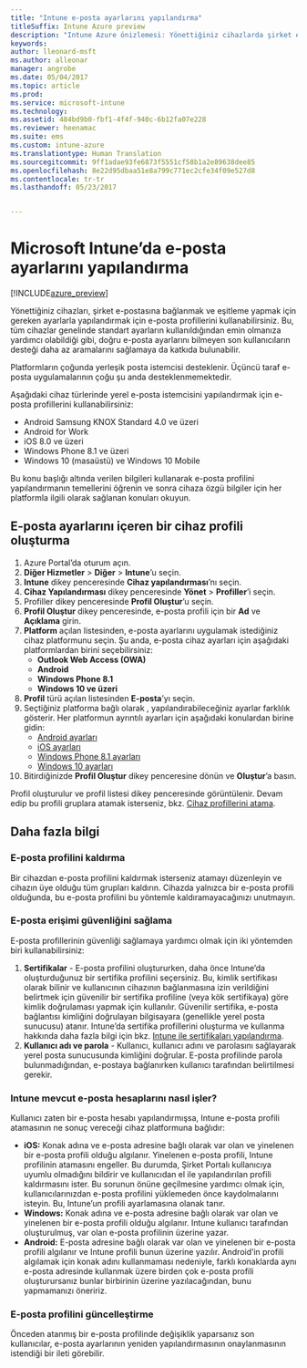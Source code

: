 ```yaml
---
title: "Intune e-posta ayarlarını yapılandırma"
titleSuffix: Intune Azure preview
description: "Intune Azure önizlemesi: Yönettiğiniz cihazlarda şirket e-postasına bağlantılar oluşturmak için Intune’u nasıl yapılandıracağınızı öğrenin."
keywords: 
author: lleonard-msft
ms.author: alleonar
manager: angrobe
ms.date: 05/04/2017
ms.topic: article
ms.prod: 
ms.service: microsoft-intune
ms.technology: 
ms.assetid: 484bd9b0-fbf1-4f4f-940c-6b12fa07e228
ms.reviewer: heenamac
ms.suite: ems
ms.custom: intune-azure
ms.translationtype: Human Translation
ms.sourcegitcommit: 9ff1adae93fe6873f5551cf58b1a2e89638dee85
ms.openlocfilehash: 8e22d95dbaa51e8a799c771ec2cfe34f09e527d8
ms.contentlocale: tr-tr
ms.lasthandoff: 05/23/2017


---
```


# <a name="how-to-configure-email-settings-in-microsoft-intune"></a>Microsoft Intune’da e-posta ayarlarını yapılandırma

[!INCLUDE[azure_preview](./includes/azure_preview.md)]

Yönettiğiniz cihazları, şirket e-postasına bağlanmak ve eşitleme yapmak için gereken ayarlarla yapılandırmak için e-posta profillerini kullanabilirsiniz. Bu, tüm cihazlar genelinde standart ayarların kullanıldığından emin olmanıza yardımcı olabildiği gibi, doğru e-posta ayarlarını bilmeyen son kullanıcıların desteği daha az aramalarını sağlamaya da katkıda bulunabilir.

Platformların çoğunda yerleşik posta istemcisi desteklenir. Üçüncü taraf e-posta uygulamalarının çoğu şu anda desteklenmemektedir.

Aşağıdaki cihaz türlerinde yerel e-posta istemcisini yapılandırmak için e-posta profillerini kullanabilirsiniz:

- Android Samsung KNOX Standard 4.0 ve üzeri
- Android for Work
- iOS 8.0 ve üzeri
- Windows Phone 8.1 ve üzeri
- Windows 10 (masaüstü) ve Windows 10 Mobile

Bu konu başlığı altında verilen bilgileri kullanarak e-posta profilini yapılandırmanın temellerini öğrenin ve sonra cihaza özgü bilgiler için her platformla ilgili olarak sağlanan konuları okuyun.

## <a name="create-a-device-profile-containing-email-settings"></a>E-posta ayarlarını içeren bir cihaz profili oluşturma

1. Azure Portal’da oturum açın.
2. **Diğer Hizmetler** > **Diğer** > **Intune**’u seçin.
3. **Intune** dikey penceresinde **Cihaz yapılandırması**’nı seçin.
2. **Cihaz Yapılandırması** dikey penceresinde **Yönet** > **Profiller**’i seçin.
3. Profiller dikey penceresinde **Profil Oluştur**’u seçin.
4. **Profil Oluştur** dikey penceresinde, e-posta profili için bir **Ad** ve **Açıklama** girin.
5. **Platform** açılan listesinden, e-posta ayarlarını uygulamak istediğiniz cihaz platformunu seçin. Şu anda, e-posta cihaz ayarları için aşağıdaki platformlardan birini seçebilirsiniz:
    - **Outlook Web Access (OWA)**
    - **Android**
    - **Windows Phone 8.1**
    - **Windows 10 ve üzeri**
6. **Profil** türü açılan listesinden **E-posta**’yı seçin.
7. Seçtiğiniz platforma bağlı olarak , yapılandırabileceğiniz ayarlar farklılık gösterir. Her platformun ayrıntılı ayarları için aşağıdaki konulardan birine gidin:
    - [Android ayarları](email-settings-android.md)
    - [iOS ayarları](email-settings-ios.md)
    - [Windows Phone 8.1 ayarları](email-settings-windows-phone-8-1.md)
    - [Windows 10 ayarları](email-settings-windows-10.md)
8. Bitirdiğinizde **Profil Oluştur** dikey penceresine dönün ve **Oluştur**’a basın.

Profil oluşturulur ve profil listesi dikey penceresinde görüntülenir.
Devam edip bu profili gruplara atamak isterseniz, bkz. [Cihaz profillerini atama](device-profile-assign.md).

## <a name="further-information"></a>Daha fazla bilgi

### <a name="remove-an-email-profile"></a>E-posta profilini kaldırma

Bir cihazdan e-posta profilini kaldırmak isterseniz atamayı düzenleyin ve cihazın üye olduğu tüm grupları kaldırın. Cihazda yalnızca bir e-posta profili olduğunda, bu e-posta profilini bu yöntemle kaldıramayacağınızı unutmayın.

### <a name="securing-email-access"></a>E-posta erişimi güvenliğini sağlama

E-posta profillerinin güvenliği sağlamaya yardımcı olmak için iki yöntemden biri kullanabilirsiniz:

1. **Sertifikalar** - E-posta profilini oluştururken, daha önce Intune’da oluşturduğunuz bir sertifika profilini seçersiniz. Bu, kimlik sertifikası olarak bilinir ve kullanıcının cihazının bağlanmasına izin verildiğini belirtmek için güvenilir bir sertifika profiline (veya kök sertifikaya) göre kimlik doğrulaması yapmak için kullanılır. Güvenilir sertifika, e-posta bağlantısı kimliğini doğrulayan bilgisayara (genellikle yerel posta sunucusu) atanır.
Intune’da sertifika profillerini oluşturma ve kullanma hakkında daha fazla bilgi için bkz. [Intune ile sertifikaları yapılandırma](certificates-configure.md).
2. **Kullanıcı adı ve parola** - Kullanıcı, kullanıcı adını ve parolasını sağlayarak yerel posta sunucusunda kimliğini doğrular.
E-posta profilinde parola bulunmadığından, e-postaya bağlanırken kullanıcı tarafından belirtilmesi gerekir.


### <a name="how-intune-handles-existing-email-accounts"></a>Intune mevcut e-posta hesaplarını nasıl işler?

Kullanıcı zaten bir e-posta hesabı yapılandırmışsa, Intune e-posta profili atamasının ne sonuç vereceği cihaz platformuna bağlıdır:

- **iOS:** Konak adına ve e-posta adresine bağlı olarak var olan ve yinelenen bir e-posta profili olduğu algılanır. Yinelenen e-posta profili, Intune profilinin atamasını engeller. Bu durumda, Şirket Portalı kullanıcıya uyumlu olmadığını bildirir ve kullanıcıdan el ile yapılandırılan profili kaldırmasını ister. Bu sorunun önüne geçilmesine yardımcı olmak için, kullanıcılarınızdan e-posta profilini yüklemeden önce kaydolmalarını isteyin. Bu, Intune’un profili ayarlamasına olanak tanır.
- **Windows:** Konak adına ve e-posta adresine bağlı olarak var olan ve yinelenen bir e-posta profili olduğu algılanır. Intune kullanıcı tarafından oluşturulmuş, var olan e-posta profilinin üzerine yazar.
- **Android:** E-posta adresine bağlı olarak var olan ve yinelenen bir e-posta profili algılanır ve Intune profili bunun üzerine yazılır.
Android’in profili algılamak için konak adını kullanmaması nedeniyle, farklı konaklarda aynı e-posta adresinde kullanmak üzere birden çok e-posta profili oluşturursanız bunlar birbirinin üzerine yazılacağından, bunu yapmamanızı öneririz.

### <a name="update-an-email-profile"></a>E-posta profilini güncelleştirme

Önceden atanmış bir e-posta profilinde değişiklik yaparsanız son kullanıcılar, e-posta ayarlarının yeniden yapılandırmasının onaylanmasının istendiği bir ileti görebilir.


